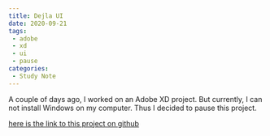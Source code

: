 ```yaml
---
title: Dejla UI
date: 2020-09-21
tags:
 - adobe
 - xd
 - ui
 - pause
categories:
 - Study Note
---
```


A couple of days ago, I worked on an Adobe XD project. But currently, I can not install Windows on my computer. Thus I decided to pause this project.

[here is the link to this project on github](https://github.com/zhoudl0605/Dejla_UI_DESIGN)
